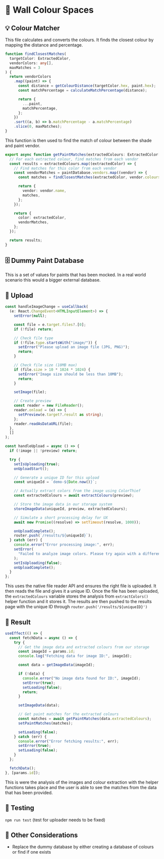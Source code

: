 # 🎨 Wall Colour Spaces

## 💡 Colour Matcher

This file calculates and converts the colours. It finds the closest colour by mapping the distance and percentage.

```ts
function findClosestMatches(
  targetColor: ExtractedColor,
  vendorColors: any[],
  maxMatches = 3
) {
  return vendorColors
    .map((paint) => {
      const distance = getColourDistance(targetColor.hex, paint.hex);
      const matchPercentage = calculateMatchPercentage(distance);

      return {
        ...paint,
        matchPercentage,
      };
    })
    .sort((a, b) => b.matchPercentage - a.matchPercentage)
    .slice(0, maxMatches);
}
```

This function is then used to find the match of colour between the shade and paint vendor.

```ts
export async function getPaintMatches(extractedColours: ExtractedColor[]) {
  // For each extracted colour, find matches from each vendor
  const results = extractedColours.map((extractedColor) => {
    // Find matches for this color from each vendor
    const vendorMatches = paintDatabase.vendors.map((vendor) => {
      const matches = findClosestMatches(extractedColor, vendor.colours);

      return {
        vendor: vendor.name,
        matches,
      };
    });

    return {
      color: extractedColor,
      vendorMatches,
    };
  });

  return results;
}
```

## 🗄️ Dummy Paint Database

This is a set of values for paints that has been mocked. In a real world scenario this would a bigger external database.

## 📸 Upload

```ts
const handleImageChange = useCallback(
  (e: React.ChangeEvent<HTMLInputElement>) => {
    setError(null);

    const file = e.target.files?.[0];
    if (!file) return;

    // Check file type
    if (!file.type.startsWith("image/")) {
      setError("Please upload an image file (JPG, PNG)");
      return;
    }

    // Check file size (10MB max)
    if (file.size > 10 * 1024 * 1024) {
      setError("Image size should be less than 10MB");
      return;
    }

    setImage(file);

    // Create preview
    const reader = new FileReader();
    reader.onload = (e) => {
      setPreview(e.target?.result as string);
    };
    reader.readAsDataURL(file);
  },
  []
);

const handleUpload = async () => {
  if (!image || !preview) return;

  try {
    setIsUploading(true);
    onUploadStart();

    // Generate a unique ID for this upload
    const uniqueId = `demo-${Date.now()}`;

    // Actually extract colors from the image using ColorThief
    const extractedColours = await extractColours(preview);

    // Store the image data in our storage system
    storeImageData(uniqueId, preview, extractedColours);

    // Simulate a short processing delay for UX
    await new Promise((resolve) => setTimeout(resolve, 1000));

    onUploadComplete();
    router.push(`/results/${uniqueId}`);
  } catch (err) {
    console.error("Error processing image:", err);
    setError(
      "Failed to analyze image colors. Please try again with a different image."
    );
    setIsUploading(false);
    onUploadComplete();
  }
};
```

This uses the native file reader API and ensures the right file is uploaded. It then reads the file and gives it a unique ID. Once the file has been uploaded, the `extractedColours` variable stores the analysis from `extractColors()` helper function and it stores it. The results are then pushed to the results page with the unique ID through `router.push('/results/${uniqueID}')`

## 🚀 Result

```ts
useEffect(() => {
  const fetchData = async () => {
    try {
      // Get the image data and extracted colours from our storage
      const imageId = params.id;
      console.log("Fetching data for image ID:", imageId);

      const data = getImageData(imageId);

      if (!data) {
        console.error("No image data found for ID:", imageId);
        setError(true);
        setLoading(false);
        return;
      }

      setImageData(data);

      // Get paint matches for the extracted colours
      const matches = await getPaintMatches(data.extractedColours);
      setPaintMatches(matches);

      setLoading(false);
    } catch (err) {
      console.error("Error fetching results:", err);
      setError(true);
      setLoading(false);
    }
  };

  fetchData();
}, [params.id]);
```

This is were the analysis of the images and colour extraction with the helper functions takes place and the user is able to see the matches from the data that has been provided.

## 🧪 Testing

`npm run test` (test for uploader needs to be fixed)

## 🧠 Other Considerations

- Replace the dummy database by either creating a database of colours or find if one exists
